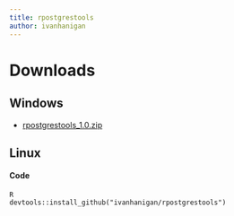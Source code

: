 ```yaml
---
title: rpostgrestools
author: ivanhanigan
---
```


# Downloads
## Windows
* [rpostgrestools_1.0.zip](/downloads/rpostgrestools_1.0.zip)


## Linux
#### Code
    R
    devtools::install_github("ivanhanigan/rpostgrestools")

